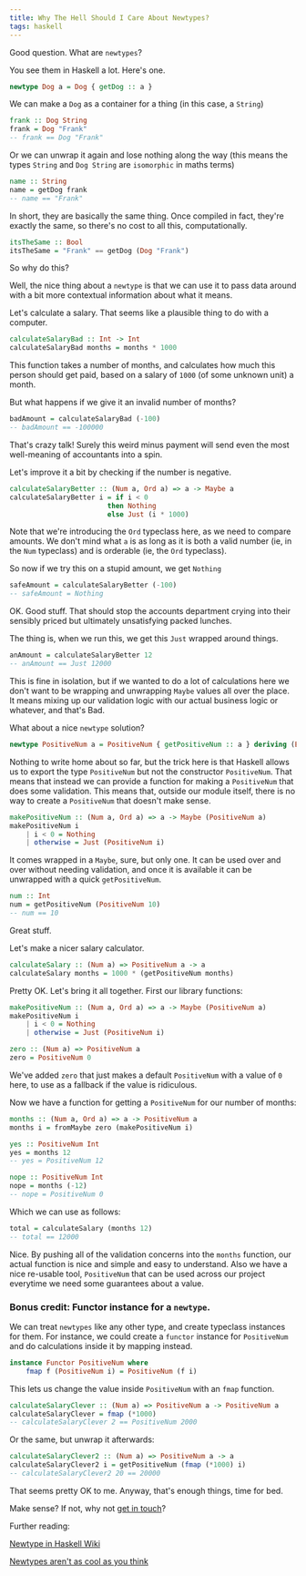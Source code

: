 ```yaml
---
title: Why The Hell Should I Care About Newtypes?
tags: haskell
---
```


Good question. What are `newtypes`?

You see them in Haskell a lot. Here's one.

```haskell
newtype Dog a = Dog { getDog :: a }
```

We can make a `Dog` as a container for a thing (in this case, a `String`)

```haskell
frank :: Dog String
frank = Dog "Frank"
-- frank == Dog "Frank"
```

Or we can unwrap it again and lose nothing along the way (this means the types `String` and `Dog String` are `isomorphic` in maths terms)

```haskell
name :: String
name = getDog frank
-- name == "Frank"
```

In short, they are basically the same thing. Once compiled in fact, they're exactly the same, so there's no cost to all this, computationally.

```haskell
itsTheSame :: Bool
itsTheSame = "Frank" == getDog (Dog "Frank")
```

So why do this?

Well, the nice thing about a `newtype` is that we can use it to pass data around with a bit more contextual information about what it means.

Let's calculate a salary. That seems like a plausible thing to do with a computer.

```haskell
calculateSalaryBad :: Int -> Int
calculateSalaryBad months = months * 1000
```

This function takes a number of months, and calculates how much this person should get paid, based on a salary of `1000` (of some unknown unit) a month.

But what happens if we give it an invalid number of months?

```haskell
badAmount = calculateSalaryBad (-100)
-- badAmount == -100000
```

That's crazy talk! Surely this weird minus payment will send even the most well-meaning of accountants into a spin.

Let's improve it a bit by checking if the number is negative.

```haskell
calculateSalaryBetter :: (Num a, Ord a) => a -> Maybe a
calculateSalaryBetter i = if i < 0
                        then Nothing
                        else Just (i * 1000)
```

Note that we're introducing the `Ord` typeclass here, as we need to compare amounts. We don't mind what `a` is as long as it is both a valid number (ie, in the `Num` typeclass) and is orderable (ie, the `Ord` typeclass).

So now if we try this on a stupid amount, we get `Nothing`

```haskell
safeAmount = calculateSalaryBetter (-100)
-- safeAmount = Nothing
```

OK. Good stuff. That should stop the accounts department crying into their sensibly priced but ultimately unsatisfying packed lunches.

The thing is, when we run this, we get this `Just` wrapped around things.

```haskell
anAmount = calculateSalaryBetter 12
-- anAmount == Just 12000
```

This is fine in isolation, but if we wanted to do a lot of calculations here we don't want to be wrapping and unwrapping `Maybe` values all over the place. It means mixing up our validation logic with our actual business logic or whatever, and that's Bad.

What about a nice `newtype` solution?

```haskell
newtype PositiveNum a = PositiveNum { getPositiveNum :: a } deriving (Eq, Show)
```

Nothing to write home about so far, but the trick here is that Haskell allows us to export the type `PositiveNum` but not the constructor `PositiveNum`. That means that instead we can provide a function for making a `PositiveNum` that does some validation. This means that, outside our module itself, there is no way to create a `PositiveNum` that doesn't make sense.

```haskell
makePositiveNum :: (Num a, Ord a) => a -> Maybe (PositiveNum a)
makePositiveNum i
    | i < 0 = Nothing
    | otherwise = Just (PositiveNum i)
```

It comes wrapped in a `Maybe`, sure, but only one. It can be used over and over without needing validation, and once it is available it can be unwrapped with a quick `getPositiveNum`.

```haskell
num :: Int
num = getPositiveNum (PositiveNum 10)
-- num == 10
```

Great stuff.

Let's make a nicer salary calculator.

```haskell
calculateSalary :: (Num a) => PositiveNum a -> a
calculateSalary months = 1000 * (getPositiveNum months)
```

Pretty OK. Let's bring it all together. First our library functions:

```haskell
makePositiveNum :: (Num a, Ord a) => a -> Maybe (PositiveNum a)
makePositiveNum i
    | i < 0 = Nothing
    | otherwise = Just (PositiveNum i)

zero :: (Num a) => PositiveNum a
zero = PositiveNum 0
```

We've added `zero` that just makes a default `PositiveNum` with a value of `0` here, to use as a fallback if the value is ridiculous.

Now we have a function for getting a `PositiveNum` for our number of months:

```haskell
months :: (Num a, Ord a) => a -> PositiveNum a
months i = fromMaybe zero (makePositiveNum i)

yes :: PositiveNum Int
yes = months 12
-- yes = PositiveNum 12

nope :: PositiveNum Int
nope = months (-12)
-- nope = PositiveNum 0
```

Which we can use as follows:

```haskell
total = calculateSalary (months 12)
-- total == 12000
```

Nice. By pushing all of the validation concerns into the `months` function, our actual function is nice and simple and easy to understand. Also we have a nice re-usable tool, `PositiveNum` that can be used across our project everytime we need some guarantees about a value.

### Bonus credit: Functor instance for a `newtype`.

We can treat `newtypes` like any other type, and create typeclass instances for them. For instance, we could create a `functor` instance for `PositiveNum` and do calculations inside it by mapping instead.

```haskell
instance Functor PositiveNum where
    fmap f (PositiveNum i) = PositiveNum (f i)
```

This lets us change the value inside `PositiveNum` with an `fmap` function.

```haskell
calculateSalaryClever :: (Num a) => PositiveNum a -> PositiveNum a
calculateSalaryClever = fmap (*1000)
-- calculateSalaryClever 2 == PositiveNum 2000
```

Or the same, but unwrap it afterwards:

```haskell
calculateSalaryClever2 :: (Num a) => PositiveNum a -> a
calculateSalaryClever2 i = getPositiveNum (fmap (*1000) i)
-- calculateSalaryClever2 20 == 20000
```

That seems pretty OK to me. Anyway, that's enough things, time for bed.

Make sense? If not, why not [get in touch](/contact.html)?

Further reading:

[Newtype in Haskell Wiki](https://wiki.haskell.org/Newtype)

[Newtypes aren't as cool as you think](http://degoes.net/articles/newtypes-suck)
